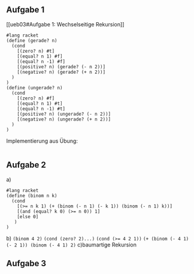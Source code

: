 ## Aufgabe 1
[[ueb03#Aufgabe 1: Wechselseitige Rekursion]]
```racket
#lang racket
(define (gerade? n)
  (cond
    [(zero? n) #t]
    [(equal? n 1) #f]
    [(equal? n -1) #f]
    [(positive? n) (gerade? (- n 2))]
    [(negative? n) (gerade? (+ n 2))]
  )
)
(define (ungerade? n)
  (cond
    [(zero? n) #f]
    [(equal? n 1) #t]
    [(equal? n -1) #t]
    [(positive? n) (ungerade? (- n 2))]
    [(negative? n) (ungerade? (+ n 2))]
  )
)
```
Implementierung aus Übung:
```racket

```

## Aufgabe 2
a)
```racket
#lang racket
(define (binom n k)
  (cond
    [(>= n k 1) (+ (binom (- n 1) (- k 1)) (binom (- n 1) k))]
    [(and (equal? k 0) (>= n 0)) 1]
    [else 0]
   )
)
```
b)
`(binom 4 2)`
`(cond (zero? 2)...)`
`(cond (>= 4 2 1))`
`(+ (binom (- 4 1) (- 2 1)) (binom (- 4 1) 2)`
c)baumartige Rekursion

## Aufgabe 3
